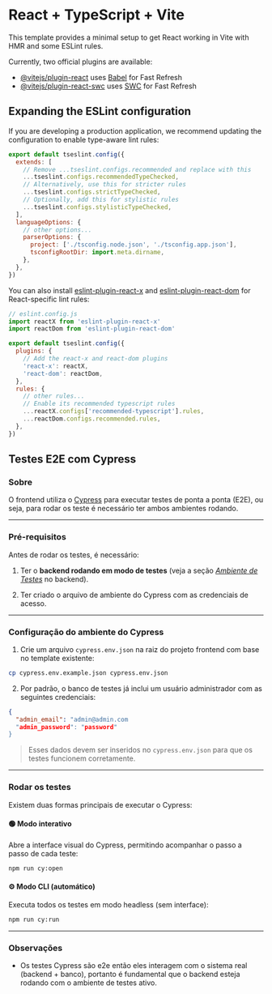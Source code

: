# React + TypeScript + Vite

This template provides a minimal setup to get React working in Vite with HMR and some ESLint rules.

Currently, two official plugins are available:

- [@vitejs/plugin-react](https://github.com/vitejs/vite-plugin-react/blob/main/packages/plugin-react) uses [Babel](https://babeljs.io/) for Fast Refresh
- [@vitejs/plugin-react-swc](https://github.com/vitejs/vite-plugin-react/blob/main/packages/plugin-react-swc) uses [SWC](https://swc.rs/) for Fast Refresh

## Expanding the ESLint configuration

If you are developing a production application, we recommend updating the configuration to enable type-aware lint rules:

```js
export default tseslint.config({
  extends: [
    // Remove ...tseslint.configs.recommended and replace with this
    ...tseslint.configs.recommendedTypeChecked,
    // Alternatively, use this for stricter rules
    ...tseslint.configs.strictTypeChecked,
    // Optionally, add this for stylistic rules
    ...tseslint.configs.stylisticTypeChecked,
  ],
  languageOptions: {
    // other options...
    parserOptions: {
      project: ['./tsconfig.node.json', './tsconfig.app.json'],
      tsconfigRootDir: import.meta.dirname,
    },
  },
})
```

You can also install [eslint-plugin-react-x](https://github.com/Rel1cx/eslint-react/tree/main/packages/plugins/eslint-plugin-react-x) and [eslint-plugin-react-dom](https://github.com/Rel1cx/eslint-react/tree/main/packages/plugins/eslint-plugin-react-dom) for React-specific lint rules:

```js
// eslint.config.js
import reactX from 'eslint-plugin-react-x'
import reactDom from 'eslint-plugin-react-dom'

export default tseslint.config({
  plugins: {
    // Add the react-x and react-dom plugins
    'react-x': reactX,
    'react-dom': reactDom,
  },
  rules: {
    // other rules...
    // Enable its recommended typescript rules
    ...reactX.configs['recommended-typescript'].rules,
    ...reactDom.configs.recommended.rules,
  },
})
```

## Testes E2E com Cypress

### Sobre

O frontend utiliza o [Cypress](https://www.cypress.io/) para executar testes de ponta a ponta (E2E), ou seja, para rodar os teste é necessário ter ambos ambientes rodando.

---

### Pré-requisitos

Antes de rodar os testes, é necessário:

1. Ter o **backend rodando em modo de testes** (veja a seção [_Ambiente de Testes_](../backend/README.md#ambiente-de-testes) no backend).

2. Ter criado o arquivo de ambiente do Cypress com as credenciais de acesso.

---

### Configuração do ambiente do Cypress

1. Crie um arquivo `cypress.env.json` na raiz do projeto frontend com base no template existente:

```bash
cp cypress.env.example.json cypress.env.json
````

2. Por padrão, o banco de testes já inclui um usuário administrador com as seguintes credenciais:

```json
{
  "admin_email": "admin@admin.com
  "admin_password": "password"
}
```

> Esses dados devem ser inseridos no `cypress.env.json` para que os testes funcionem corretamente.

---

### Rodar os testes

Existem duas formas principais de executar o Cypress:

#### 🟢 Modo interativo

Abre a interface visual do Cypress, permitindo acompanhar o passo a passo de cada teste:

```bash
npm run cy:open
```

#### ⚙️ Modo CLI (automático)

Executa todos os testes em modo headless (sem interface):

```bash
npm run cy:run
```

---

### Observações

* Os testes Cypress são e2e então eles interagem com o sistema real (backend + banco), portanto é fundamental que o backend esteja rodando com o ambiente de testes ativo.

